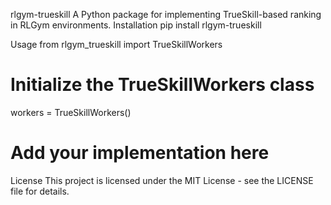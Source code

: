 rlgym-trueskill
A Python package for implementing TrueSkill-based ranking in RLGym environments.
Installation
pip install rlgym-trueskill

Usage
from rlgym_trueskill import TrueSkillWorkers

# Initialize the TrueSkillWorkers class
workers = TrueSkillWorkers()
# Add your implementation here

License
This project is licensed under the MIT License - see the LICENSE file for details.
